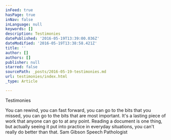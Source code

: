 ```yaml
---
inFeed: true
hasPage: true
inNav: false
inLanguage: null
keywords: []
description: Testimonies
datePublished: '2016-05-19T13:39:00.036Z'
dateModified: '2016-05-19T13:38:58.421Z'
title: ''
author: []
authors: []
publisher: null
starred: false
sourcePath: _posts/2016-05-19-testimonies.md
url: testimonies/index.html
_type: Article

---
```

Testimonies

You can rewind, you can fast forward, you can go to the bits that you missed, you can go to the bits that are most important. It's a lasting piece of work that anyone can go to at any point. Reading a document is one thing, but actually seeing it put into practice in everyday situations, you can't really do better than that. Sam Gibson Speech Pathologist